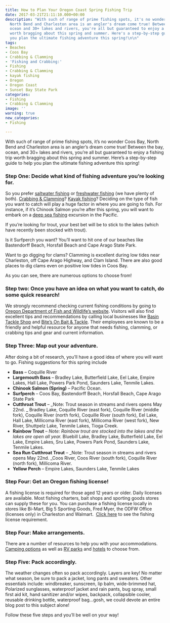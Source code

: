 ```yaml
---
title: How to Plan Your Oregon Coast Spring Fishing Trip
date: 2017-03-21T21:11:10.000+00:00
description: "With such of range of prime fishing spots, it's no wonder Coos Bay,
  North Bend and Charleston area is an angler's dream come true! Between the bay,
  ocean and 30+ lakes and rivers, you're all but guaranteed to enjoy a fishing trip
  worth bragging about this spring and summer. Here's a step-by-step guide to help
  you plan the ultimate fishing adventure this spring!\n\n"
tags:
- Beaches
- Coos Bay
- Crabbing & Clamming
- 'Fishing and Crabbing:'
- Fishing
- Crabbing & Clamming
- kayak fishing
- Oregon
- Oregon Coast
- Sunset Bay State Park
categories:
- Fishing
- Crabbing & Clamming
image: ''
warning: true
new_categories:
- Fishing

---
```

With such of range of prime fishing spots, it’s no wonder Coos Bay, North Bend and Charleston area is an angler’s dream come true! Between the bay, ocean, and 30+ lakes and rivers, you’re all but guaranteed to enjoy a fishing trip worth bragging about this spring and summer. Here’s a step-by-step guide to help you plan the ultimate fishing adventure this spring!

### Step One: Decide what kind of fishing adventure you’re looking for.

So you prefer [saltwater fishing](http://www.oregonsadventurecoast.com/trip-ideas/saltwater-fishing-ocean-bay/) or [freshwater fishing](http://www.oregonsadventurecoast.com/trip-ideas/fresh-water-fishing-options-by-body-of-water/) (we have plenty of both). [Crabbing & Clamming](http://www.oregonsadventurecoast.com/featured-adventures/fishing-crabbing-clamming/)? <a href="http://www.oregonsadventurecoast.com/2017/02/where-can-i-find-the-best-kayak-fishing-on-oregons-adventure-coast/" target="_blank" rel="noopener noreferrer">Kayak fishing</a>? Deciding on the type of fish you want to catch will play a huge factor in where you are going to fish. For instance, if it’s Chinook Salmon you’re after this spring, you will want to embark on a [deep sea fishing](/2016/05/deep-sea-fishing-on-oregons-south-coast-with-betty-kay-charters/) excursion in the Pacific.

If you’re looking for trout, your best bet will be to stick to the lakes (which have recently been stocked with trout).

Is it Surfperch you want? You’ll want to hit one of our beaches like Bastendorff Beach, Horsfall Beach and Cape Arago State Park.

Want to go digging for clams? Clamming is excellent during low tides near Charleston, off Cape Arago Highway, and Clam Island. There are also good places to dig clams even on positive low tides in Coos Bay.

As you can see, there are numerous options to choose from!

### Step two: Once you have an idea on what you want to catch, do some quick research!

We strongly recommend checking current fishing conditions by going to <a href="http://www.dfw.state.or.us/RR/southwest/#fishing" target="_blank" rel="noopener noreferrer">Oregon Department of Fish and Wildlife’s website</a>. Visitors will also find excellent tips and recommendations by calling local businesses like <a href="https://www.facebook.com/basintacklecharleston/" target="_blank" rel="noopener noreferrer">Basin Tackle Shop</a> and <a href="https://www.yelp.com/biz/bites-on-bait-and-tackle-coos-bay" target="_blank" rel="noopener noreferrer">Bite’s On Bait & Tackle</a>. Their employees are known to be a friendly and helpful resource for anyone that needs fishing, clamming, or crabbing tips and gear and current information.

### Step Three: Map out your adventure.

After doing a bit of research, you’ll have a good idea of where you will want to go. Fishing suggestions for this spring include

* **Bass** – Coquille River
* **Largemouth Bass** – Bradley Lake, Butterfield Lake, Eel Lake, Empire Lakes, Hall Lake, Powers Park Pond, Saunders Lake, Tenmile Lakes.
* **Chinook Salmon (Spring)** – Pacific Ocean.
* **Surfperch** – Coos Bay, Bastendorff Beach, Horsfall Beach, Cape Arago State Park
* **Cutthroat Trout** – _Note: Trout season in streams and rivers opens <span class="aBn" tabindex="0" data-term="goog_80746845"><span class="aQJ">May 22nd</span></span>. _ Bradley Lake, Coquille River (east fork), Coquille River (middle fork), Coquille River (north fork), Coquille River (south fork), Eel Lake, Hall Lake, Millicoma River (east fork), Millicoma River (west fork), New River, Shuttpelz Lake, Tenmile Lakes, Tioga Creek.
* **Rainbow Trout** – _Note: Rainbow trout are stocked into the lakes and the lakes are open all year._ Bluebill Lake, Bradley Lake, Butterfield Lake, Eel Lake, Empire Lakes, Sru Lake, Powers Park Pond, Saunders Lake, Tenmile Lakes.
* **Sea Run Cutthroat Trout** – _Note: Trout season in streams and rivers opens <span class="aBn" tabindex="0" data-term="goog_80746845"><span class="aQJ">May 22nd</span></span>. _Coos River, Coos River (south fork), Coquille River (north fork), Millicoma River.
* **Yellow Perch** – Empire Lakes, Saunders Lake, Tenmile Lakes

### Step Four: Get an Oregon fishing license!

A fishing license is required for those aged 12 years or older. Daily licenses are available. Most fishing charters, bait shops and sporting goods stores can supply these for you. You can purchase a fishing license locally in stores like Bi-Mart, Big 5 Sporting Goods, Fred Myer, the ODFW Office (licenses only) in Charleston and Walmart.  [Click here](https://www.oregonsadventurecoast.com/fishing-license-requirements/) to see the fishing license requirement.

### Step Four: Make arrangements.

There are a number of resources to help you with your accommodations. [Camping options](http://oregonstateparks.org/index.cfm?do=parkPage.dsp_parkPage&parkId=70) as well as <a href="http://www.rvparkreviews.com/regions/oregon/coos-bay" target="_blank" rel="noopener noreferrer">RV parks</a> and [hotels](http://www.oregonsadventurecoast.com/lodging/) to choose from.

### Step Five: Pack accordingly.

The weather changes often so pack accordingly. Layers are key! No matter what season, be sure to pack a jacket, long pants and sweaters. Other essentials include: windbreaker, sunscreen, lip balm, wide-brimmed hat, Polarized sunglasses, waterproof jacket and rain pants, bug spray, small first aid kit, hand sanitizer and/or wipes, backpack, collapsible cooler, reusable drinking bottle, waterproof bag…gosh, we could devote an entire blog post to this subject alone!

Follow these five steps and you’ll be well on your way!